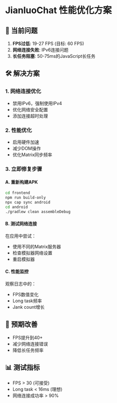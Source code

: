 # JianluoChat 性能优化方案

## 🚨 当前问题
1. **FPS过低**: 19-27 FPS (目标: 60 FPS)
2. **网络连接失败**: IPv6连接问题
3. **长任务阻塞**: 50-75ms的JavaScript长任务

## 🛠️ 解决方案

### 1. 网络连接优化
- 禁用IPv6，强制使用IPv4
- 优化网络安全配置
- 添加连接超时处理

### 2. 性能优化
- 启用硬件加速
- 减少DOM操作
- 优化Matrix同步频率

### 3. 立即修复步骤

#### A. 重新构建APK
```bash
cd frontend
npm run build-only
npx cap sync android
cd android
./gradlew clean assembleDebug
```

#### B. 测试网络连接
在应用中尝试：
- 使用不同的Matrix服务器
- 检查模拟器网络设置
- 重启模拟器

#### C. 性能监控
观察日志中的：
- FPS数值变化
- Long task频率
- Jank count增长

## 🎯 预期改善
- FPS提升到40+ 
- 减少网络连接错误
- 降低长任务频率

## 📊 测试指标
- FPS > 30 (可接受)
- Long task < 16ms (理想)
- 网络连接成功率 > 90%